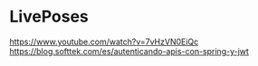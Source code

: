 # LivePoses

https://www.youtube.com/watch?v=7vHzVN0EiQc
https://blog.softtek.com/es/autenticando-apis-con-spring-y-jwt
